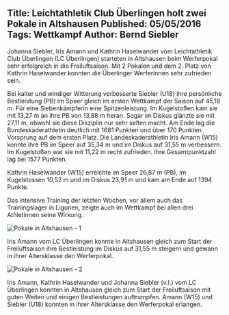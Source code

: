 Title: Leichtathletik Club Überlingen holt zwei Pokale in Altshausen
Published: 05/05/2016
Tags: Wettkampf
Author: Bernd Siebler
---

Johanna Siebler, Iris Amann und Kathrin Haselwander vom Leichtathletik Club Überlingen (LC Überlingen) starteten in Altshausen beim Werferpokal sehr erfolgreich in die Freiluftsaison. Mit 2 Pokalen und dem 2. Platz von Kathrin Haselwander konnten die Überlinger Werferinnen sehr zufrieden sein.

Bei kalter und windiger Witterung verbesserte Siebler (U18) ihre persönliche Bestleistung (PB) im Speer gleich im ersten Wettkampf der Saison auf 45,18 m. Für eine Siebenkämpferin eine Spitzenleistung. Im Kugelstoßen kam sie mit 13,27 m an ihre PB von 13,88 m heran. Sogar im Diskus glänzte sie mit 27,11 m, obwohl sie diese Disziplin nur sehr selten macht. Am Ende lag die Bundeskaderathletin deutlich mit 1681 Punkten und über 170 Punkten Vorsprung auf dem ersten Platz.
Die Landeskaderathletin Iris Amann (W15) konnte ihre PB im Speer auf 35,34 m und im Diskus auf 31,55 m verbessern. Im Kugelstoßen war sie mit 11,22 m recht zufrieden. Ihre Gesamtpunktzahl lag bei 1577 Punkten.

Kathrin Haselwander (W15) erreichte im Speer 26,87 m (PB), im Kugelstossen 10,52 m und im Diskus 23,91 m und kam am Ende auf 1394 Punkte.

Das intensive Training der letzten Wochen, vor allem auch das Trainingslager in Ligurien, zeigte auch im Wettkampf bei allen drei Athletinnen seine Wirkung.

![Pokale in Altshausen - 1](/blog/assets/2016/2016-05-05-pokale-altshausen-1.jpg)

Iris Amann vom LC Überlingen konnte in Altshausen gleich zum Start der Freiluftsaison ihre Bestleistung im Diskus auf 31,55 m steigern und gewann in ihrer Altersklasse den Werferpokal.

![Pokale in Altshausen - 2](/blog/assets/2016/2016-05-05-pokale-altshausen-2.jpg)

Iris Amann, Kathrin Haselwander und Johanna Siebler (v.l.) vom LC Überlingen konnten in Altshausen gleich zum Start der Freiluftsaison mit guten Weiten und einigen Bestleistungen auftrumpfen. Amann (W15) und Siebler (U18) konnten in ihrer Altersklasse den Werferpokal erlangen.